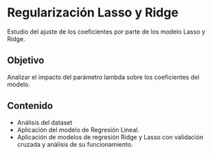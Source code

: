 # Regularización Lasso y Ridge

Estudio del ajuste de los coeficientes por parte de los modelo Lasso y Ridge.

## Objetivo
Analizar el impacto del parámetro lambda sobre los coeficientes del modelo.

## Contenido
- Análisis del dataset
- Aplicación del modelo de Regresión Lineal.
- Aplicación de modelos de regresión Ridge y Lasso con validación cruzada y análisis de su funcionamiento.
